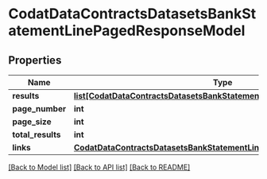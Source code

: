 # CodatDataContractsDatasetsBankStatementLinePagedResponseModel

## Properties
Name | Type | Description | Notes
------------ | ------------- | ------------- | -------------
**results** | [**list[CodatDataContractsDatasetsBankStatementLine]**](CodatDataContractsDatasetsBankStatementLine.md) |  | [optional] 
**page_number** | **int** |  | [optional] 
**page_size** | **int** |  | [optional] 
**total_results** | **int** |  | [optional] 
**links** | [**CodatDataContractsDatasetsBankStatementLinePagedResponseLinksModel**](CodatDataContractsDatasetsBankStatementLinePagedResponseLinksModel.md) |  | [optional] 

[[Back to Model list]](../README.md#documentation-for-models) [[Back to API list]](../README.md#documentation-for-api-endpoints) [[Back to README]](../README.md)

